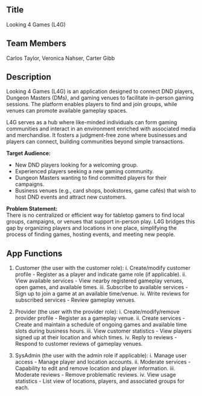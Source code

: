 ## Title
Looking 4 Games (L4G)

## Team Members
Carlos Taylor, Veronica Nahser, Carter Gibb  

## Description  
Looking 4 Games (L4G) is an application designed to connect DND players, Dungeon Masters (DMs), and gaming venues to facilitate in-person gaming sessions. The platform enables players to find and join groups, while venues can promote available gameplay spaces.  
 
L4G serves as a hub where like-minded individuals can form gaming communities and interact in an environment enriched with associated media and merchandise. It fosters a judgment-free zone where businesses and players can connect, building communities beyond simple transactions.  
 
**Target Audience:**  
- New DND players looking for a welcoming group.  
- Experienced players seeking a new gaming community.  
- Dungeon Masters wanting to find committed players for their campaigns.  
- Business venues (e.g., card shops, bookstores, game cafés) that wish to host DND events and attract new customers.  
 
**Problem Statement:**  
There is no centralized or efficient way for tabletop gamers to find local groups, campaigns, or venues that support in-person play. L4G bridges this gap by organizing players and locations in one place, simplifying the process of finding games, hosting events, and meeting new people.  

## App Functions  
1. Customer (the user with the customer role):
 i. Create/modify customer profile - Register as a player and indicate game role (if applicable).
 ii. View available services - View nearby registered gameplay venues, open games, and available times.
 iii. Subscribe to available services - Sign up to join a game at an available time/venue.
 iv. Write reviews for subscribed services - Review gameplay venues.

3. Provider (the user with the provider role):
 i. Create/modify/remove provider profile - Register as a gameplay venue.
 ii. Create services - Create and maintain a schedule of ongoing games and available time slots during business hours.
 iii. View customer statistics - View players signed up at their location and which times.
 iv. Reply to reviews - Respond to customer reviews of gameplay venues.

5. SysAdmin (the user with the admin role if applicable):
 i. Manage user access - Manage player and location accounts.
 ii. Moderate services - Capability to edit and remove location and player information.
 iii. Moderate reviews - Remove problematic reviews.
 iv. View usage statistics - List view of locations, players, and associated groups for each.
